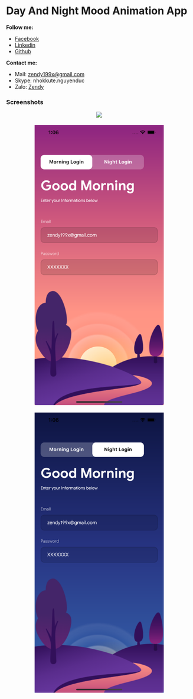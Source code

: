 # Day And Night Mood Animation App

**Follow me:**
- [Facebook](https://www.facebook.com/zendy199x/)
- [Linkedin](https://www.linkedin.com/in/zendy199x/)
- [Github](https://www.github.com/zendy199x/)

**Contact me:**
- Mail: <a href="mailto:zendy199x@gmail.com">zendy199x@gmail.com</a>
- Skype: nhokkute.nguyenduc
- Zalo: [Zendy](https://zalo.me/nguyenduc94/)
### Screenshots

<p align="center">
  <img src="/screenshots/screenshot_1.gif" width="350">
  <br/>
  <br/>
  <img src="/screenshots/screenshot_2.png" width="350">
  <br/>
  <br/>
  <img src="/screenshots/screenshot_3.png" width="350">
</p>